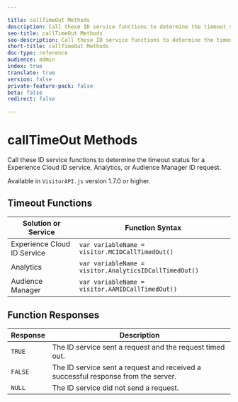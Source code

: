 ```yaml
---

title: callTimeOut Methods
description: Call these ID service functions to determine the timeout status for a Experience Cloud ID service, Analytics, or Audience Manager ID request.
seo-title: callTimeOut Methods
seo-description: Call these ID service functions to determine the timeout status for an Adobe Experience Cloud ID service, Analytics, or Audience Manager ID request.
short-title: callTimeOut Methods
doc-type: reference
audience: admin
index: true
translate: true
version: false
private-feature-pack: false
beta: false
redirect: false

---
```


<!--Meta Data Values

**Required Meta for search optimization and page data**

title: free text string

description: free text string

seo-title: free text string

seo-description: free text string

**Optional Meta for extended capabilities**

audience:
all (default), admin, developer, end-user
 
index: true (default), false
 
translate:
true (default), false
 
doc-type:
reference (default), tutorials

version:
false (default), Classic, Standard, 6.5, 6.4, 6.3, 6.2
 
private-feature-pack:
false (default), true
 
beta:
false (default), true
 
redirect:
false (default), pathname
-->

# callTimeOut Methods

Call these ID service functions to determine the timeout status for a Experience Cloud ID service, Analytics, or Audience Manager ID request. 

Available in `VisitorAPI.js` version 1.7.0 or higher.

## Timeout Functions

| Solution or Service         | Function Syntax                                        |
| --------------------------- | ------------------------------------------------------ |
| Experience Cloud ID Service | `var variableName = visitor.MCIDCallTimedOut()`        |
| Analytics                   | `var variableName = visitor.AnalyticsIDCallTimedOut()` |
| Audience Manager            | `var variableName = visitor.AAMIDCallTimedOut()`       |

## Function Responses

| Response | Description                                                                       |
| -------- | --------------------------------------------------------------------------------- |
| `TRUE`   | The ID service sent a request and the request timed out.                          |
| `FALSE`  | The ID service sent a request and received a successful response from the server. |
| `NULL`   | The ID service did not send a request.                                            |
